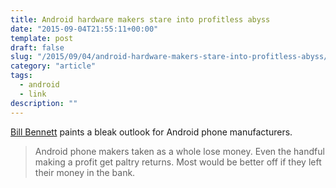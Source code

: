 ```yaml
---
title: Android hardware makers stare into profitless abyss
date: "2015-09-04T21:55:11+00:00"
template: post
draft: false
slug: "/2015/09/04/android-hardware-makers-stare-into-profitless-abyss/"
category: "article"
tags:
  - android
  - link
description: ""
---
```


[Bill Bennett](http://billbennett.co.nz/2015/09/04/android-hardware-makers-stare-into-profitless-abyss/) paints a bleak outlook for Android phone manufacturers.

<blockquote>Android phone makers taken as a whole lose money. Even the handful making a profit get paltry returns. Most would be better off if they left their money in the bank.</blockquote>
